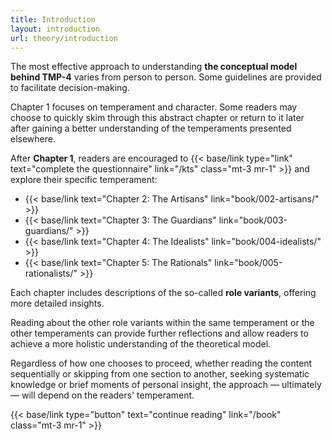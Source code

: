 ```yaml
---
title: Introduction
layout: introduction
url: theory/introduction
---
```


The most effective approach to understanding **the conceptual model behind TMP-4** varies from person to person. Some guidelines are provided to facilitate decision-making.

Chapter 1 focuses on temperament and character. Some readers may choose to quickly skim through this abstract chapter or return to it later after gaining a better understanding of the temperaments presented elsewhere.

After **Chapter 1**, readers are encouraged to {{< base/link type="link" text="complete the questionnaire" link="/kts" class="mt-3 mr-1" >}} and explore their specific temperament:

- {{< base/link text="Chapter 2: The Artisans" link="book/002-artisans/" >}}
- {{< base/link text="Chapter 3: The Guardians" link="book/003-guardians/" >}}
- {{< base/link text="Chapter 4: The Idealists" link="book/004-idealists/" >}}
- {{< base/link text="Chapter 5: The Rationals" link="book/005-rationalists/" >}}

Each chapter includes descriptions of the so-called **role variants**, offering more detailed insights.

Reading about the other role variants within the same temperament or the other temperaments can provide further reflections and allow readers to achieve a more holistic understanding of the theoretical model.

Regardless of how one chooses to proceed, whether reading the content sequentially or skipping from one section to another, seeking systematic knowledge or brief moments of personal insight, the approach — ultimately — will depend on the readers' temperament.

{{< base/link type="button" text="continue reading" link="/book" class="mt-3 mr-1" >}}